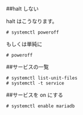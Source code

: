 ##halt しない

halt はこうなります。

```
# systemctl poweroff
```

もしくは単純に

```
# poweroff
```

##サービスの一覧

```
# systemctl list-unit-files
# systemctl -t service
```

##サービスを on にする

```
# systemctl enable mariadb
```
